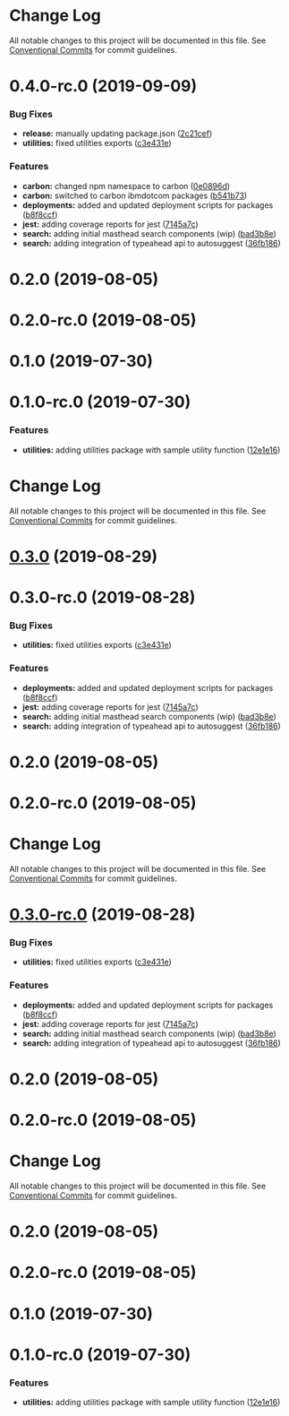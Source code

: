 # Change Log

All notable changes to this project will be documented in this file. See
[Conventional Commits](https://conventionalcommits.org) for commit guidelines.

# 0.4.0-rc.0 (2019-09-09)

### Bug Fixes

- **release:** manually updating package.json
  ([2c21cef](https://github.com/carbon-design-system/ibm-dotcom-library/tree/master/packages/utilities/commit/2c21cef))
- **utilities:** fixed utilities exports
  ([c3e431e](https://github.com/carbon-design-system/ibm-dotcom-library/tree/master/packages/utilities/commit/c3e431e))

### Features

- **carbon:** changed npm namespace to carbon
  ([0e0896d](https://github.com/carbon-design-system/ibm-dotcom-library/tree/master/packages/utilities/commit/0e0896d))
- **carbon:** switched to carbon ibmdotcom packages
  ([b541b73](https://github.com/carbon-design-system/ibm-dotcom-library/tree/master/packages/utilities/commit/b541b73))
- **deployments:** added and updated deployment scripts for packages
  ([b8f8ccf](https://github.com/carbon-design-system/ibm-dotcom-library/tree/master/packages/utilities/commit/b8f8ccf))
- **jest:** adding coverage reports for jest
  ([7145a7c](https://github.com/carbon-design-system/ibm-dotcom-library/tree/master/packages/utilities/commit/7145a7c))
- **search:** adding initial masthead search components (wip)
  ([bad3b8e](https://github.com/carbon-design-system/ibm-dotcom-library/tree/master/packages/utilities/commit/bad3b8e))
- **search:** adding integration of typeahead api to autosuggest
  ([36fb186](https://github.com/carbon-design-system/ibm-dotcom-library/tree/master/packages/utilities/commit/36fb186))

# 0.2.0 (2019-08-05)

# 0.2.0-rc.0 (2019-08-05)

# 0.1.0 (2019-07-30)

# 0.1.0-rc.0 (2019-07-30)

### Features

- **utilities:** adding utilities package with sample utility function
  ([12e1e16](https://github.com/carbon-design-system/ibm-dotcom-library/tree/master/packages/utilities/commit/12e1e16))

# Change Log

All notable changes to this project will be documented in this file. See
[Conventional Commits](https://conventionalcommits.org) for commit guidelines.

# [0.3.0](https://github.com/carbon-design-system/ibm-dotcom-library/tree/master/packages/utilities/compare/@ibmdotcom/utilities@0.1.0...@ibmdotcom/utilities@0.3.0) (2019-08-29)

# 0.3.0-rc.0 (2019-08-28)

### Bug Fixes

- **utilities:** fixed utilities exports
  ([c3e431e](https://github.com/carbon-design-system/ibm-dotcom-library/tree/master/packages/utilities/commit/c3e431e))

### Features

- **deployments:** added and updated deployment scripts for packages
  ([b8f8ccf](https://github.com/carbon-design-system/ibm-dotcom-library/tree/master/packages/utilities/commit/b8f8ccf))
- **jest:** adding coverage reports for jest
  ([7145a7c](https://github.com/carbon-design-system/ibm-dotcom-library/tree/master/packages/utilities/commit/7145a7c))
- **search:** adding initial masthead search components (wip)
  ([bad3b8e](https://github.com/carbon-design-system/ibm-dotcom-library/tree/master/packages/utilities/commit/bad3b8e))
- **search:** adding integration of typeahead api to autosuggest
  ([36fb186](https://github.com/carbon-design-system/ibm-dotcom-library/tree/master/packages/utilities/commit/36fb186))

# 0.2.0 (2019-08-05)

# 0.2.0-rc.0 (2019-08-05)

# Change Log

All notable changes to this project will be documented in this file. See
[Conventional Commits](https://conventionalcommits.org) for commit guidelines.

# [0.3.0-rc.0](https://github.com/carbon-design-system/ibm-dotcom-library/tree/master/packages/utilities/compare/@ibmdotcom/utilities@0.1.0...@ibmdotcom/utilities@0.3.0-rc.0) (2019-08-28)

### Bug Fixes

- **utilities:** fixed utilities exports
  ([c3e431e](https://github.com/carbon-design-system/ibm-dotcom-library/tree/master/packages/utilities/commit/c3e431e))

### Features

- **deployments:** added and updated deployment scripts for packages
  ([b8f8ccf](https://github.com/carbon-design-system/ibm-dotcom-library/tree/master/packages/utilities/commit/b8f8ccf))
- **jest:** adding coverage reports for jest
  ([7145a7c](https://github.com/carbon-design-system/ibm-dotcom-library/tree/master/packages/utilities/commit/7145a7c))
- **search:** adding initial masthead search components (wip)
  ([bad3b8e](https://github.com/carbon-design-system/ibm-dotcom-library/tree/master/packages/utilities/commit/bad3b8e))
- **search:** adding integration of typeahead api to autosuggest
  ([36fb186](https://github.com/carbon-design-system/ibm-dotcom-library/tree/master/packages/utilities/commit/36fb186))

# 0.2.0 (2019-08-05)

# 0.2.0-rc.0 (2019-08-05)

# Change Log

All notable changes to this project will be documented in this file. See
[Conventional Commits](https://conventionalcommits.org) for commit guidelines.

# 0.2.0 (2019-08-05)

# 0.2.0-rc.0 (2019-08-05)

# 0.1.0 (2019-07-30)

# 0.1.0-rc.0 (2019-07-30)

### Features

- **utilities:** adding utilities package with sample utility function
  ([12e1e16](https://github.com/carbon-design-system/ibm-dotcom-library/tree/master/packages/utilities/commit/12e1e16))
